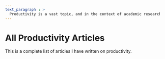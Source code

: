 ```yaml
---
text_paragraph : >
  Productivity is a vast topic, and in the context of academic research, many tools and techniques exist that could accelerate your research output. On this page, you will find all the articles I have written on productivity.
---
```

# All Productivity Articles
This is a complete list of articles I have written on productivity. 